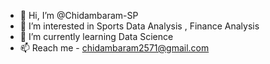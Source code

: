 - 👋 Hi, I’m @Chidambaram-SP
- 👀 I’m interested in Sports Data Analysis , Finance Analysis
- 🌱 I’m currently learning Data Science
- 📫 Reach me  - chidambaram2571@gmail.com

<!---
Chidambaram-SP/Chidambaram-SP is a ✨ special ✨ repository because its `README.md` (this file) appears on your GitHub profile.
You can click the Preview link to take a look at your changes.
--->
